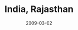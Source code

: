 ---
category: adventures
title: India, Rajasthan
date: 2009-03-02
pics:
 - P2181516.JPG
 - P2040303.JPG
 - P2070623.JPG
 - P2151164.JPG
---